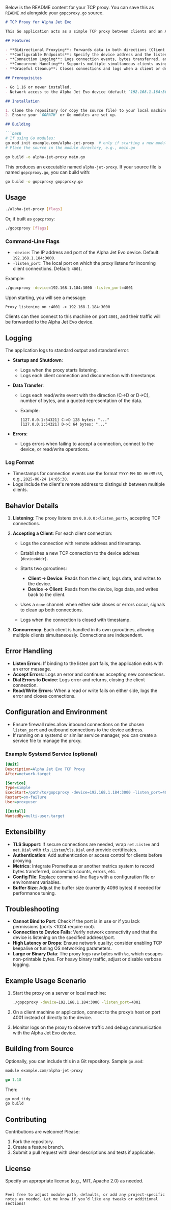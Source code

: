 Below is the README content for your TCP proxy. You can save this as `README.md` alongside your `gopcproxy.go` source.

````markdown
# TCP Proxy for Alpha Jet Evo

This Go application acts as a simple TCP proxy between clients and an Alpha Jet Evo device. It listens on a configurable port for incoming client connections and forwards all data bidirectionally between the client and the device. All traffic is logged for debugging and monitoring purposes.

## Features

- **Bidirectional Proxying**: Forwards data in both directions (Client → Device and Device → Client).
- **Configurable Endpoints**: Specify the device address and the listen port via command-line flags.
- **Connection Logging**: Logs connection events, bytes transferred, and direction of data flow.
- **Concurrent Handling**: Supports multiple simultaneous clients using goroutines.
- **Graceful Cleanup**: Closes connections and logs when a client or device disconnects.

## Prerequisites

- Go 1.16 or newer installed.
- Network access to the Alpha Jet Evo device (default `192.168.1.184:3000`) from the machine running the proxy.

## Installation

1. Clone the repository (or copy the source file) to your local machine.
2. Ensure your `GOPATH` or Go modules are set up.

## Building

```bash
# If using Go modules:
go mod init example.com/alpha-jet-proxy  # only if starting a new module
# Place the source in the module directory, e.g., main.go

go build -o alpha-jet-proxy main.go
````

This produces an executable named `alpha-jet-proxy`. If your source file is named `gopcproxy.go`, you can build with:

```bash
go build -o gopcproxy gopcproxy.go
```

## Usage

```bash
./alpha-jet-proxy [flags]
```

Or, if built as `gopcproxy`:

```bash
./gopcproxy [flags]
```

### Command-Line Flags

* `-device`: The IP address and port of the Alpha Jet Evo device. Default: `192.168.1.184:3000`.
* `-listen_port`: The local port on which the proxy listens for incoming client connections. Default: `4001`.

Example:

```bash
./gopcproxy -device=192.168.1.184:3000 -listen_port=4001
```

Upon starting, you will see a message:

```
Proxy listening on :4001 -> 192.168.1.184:3000
```

Clients can then connect to this machine on port `4001`, and their traffic will be forwarded to the Alpha Jet Evo device.

## Logging

The application logs to standard output and standard error:

* **Startup and Shutdown**:

  * Logs when the proxy starts listening.
  * Logs each client connection and disconnection with timestamps.

* **Data Transfer**:

  * Logs each read/write event with the direction (C→D or D→C), number of bytes, and a quoted representation of the data.
  * Example:

    ```
    [127.0.0.1:54321] C->D 128 bytes: "..."
    [127.0.0.1:54321] D->C 64 bytes: "..."
    ```

* **Errors**:

  * Logs errors when failing to accept a connection, connect to the device, or read/write operations.

### Log Format

* Timestamps for connection events use the format `YYYY-MM-DD HH:MM:SS`, e.g., `2025-06-24 14:05:30`.
* Logs include the client's remote address to distinguish between multiple clients.

## Behavior Details

1. **Listening**: The proxy listens on `0.0.0.0:<listen_port>`, accepting TCP connections.
2. **Accepting a Client**: For each client connection:

   * Logs the connection with remote address and timestamp.
   * Establishes a new TCP connection to the device address (`deviceAddr`).
   * Starts two goroutines:

     * **Client → Device**: Reads from the client, logs data, and writes to the device.
     * **Device → Client**: Reads from the device, logs data, and writes back to the client.
   * Uses a `done` channel: when either side closes or errors occur, signals to clean up both connections.
   * Logs when the connection is closed with timestamp.
3. **Concurrency**: Each client is handled in its own goroutines, allowing multiple clients simultaneously. Connections are independent.

## Error Handling

* **Listen Errors**: If binding to the listen port fails, the application exits with an error message.
* **Accept Errors**: Logs an error and continues accepting new connections.
* **Dial Errors to Device**: Logs error and returns, closing the client connection.
* **Read/Write Errors**: When a read or write fails on either side, logs the error and closes connections.

## Configuration and Environment

* Ensure firewall rules allow inbound connections on the chosen `listen_port` and outbound connections to the device address.
* If running on a systemd or similar service manager, you can create a service file to manage the proxy.

### Example Systemd Service (optional)

```ini
[Unit]
Description=Alpha Jet Evo TCP Proxy
After=network.target

[Service]
Type=simple
ExecStart=/path/to/gopcproxy -device=192.168.1.184:3000 -listen_port=4001
Restart=on-failure
User=proxyuser

[Install]
WantedBy=multi-user.target
```

## Extensibility

* **TLS Support**: If secure connections are needed, wrap `net.Listen` and `net.Dial` with `tls.Listen`/`tls.Dial` and provide certificates.
* **Authentication**: Add authentication or access control for clients before proxying.
* **Metrics**: Integrate Prometheus or another metrics system to record bytes transferred, connection counts, errors, etc.
* **Config File**: Replace command-line flags with a configuration file or environment variables.
* **Buffer Size**: Adjust the buffer size (currently 4096 bytes) if needed for performance tuning.

## Troubleshooting

* **Cannot Bind to Port**: Check if the port is in use or if you lack permissions (ports <1024 require root).
* **Connection to Device Fails**: Verify network connectivity and that the device is listening on the specified address/port.
* **High Latency or Drops**: Ensure network quality; consider enabling TCP keepalive or tuning OS networking parameters.
* **Large or Binary Data**: The proxy logs raw bytes with `%q`, which escapes non-printable bytes. For heavy binary traffic, adjust or disable verbose logging.

## Example Usage Scenario

1. Start the proxy on a server or local machine:

   ```bash
   ./gopcproxy -device=192.168.1.184:3000 -listen_port=4001
   ```
2. On a client machine or application, connect to the proxy’s host on port 4001 instead of directly to the device.
3. Monitor logs on the proxy to observe traffic and debug communication with the Alpha Jet Evo device.

## Building from Source

Optionally, you can include this in a Git repository. Sample `go.mod`:

```go
module example.com/alpha-jet-proxy

go 1.18
```

Then:

```bash
go mod tidy
go build
```

## Contributing

Contributions are welcome! Please:

1. Fork the repository.
2. Create a feature branch.
3. Submit a pull request with clear descriptions and tests if applicable.

## License

Specify an appropriate license (e.g., MIT, Apache 2.0) as needed.

```

Feel free to adjust module path, defaults, or add any project-specific notes as needed. Let me know if you’d like any tweaks or additional sections!
```
